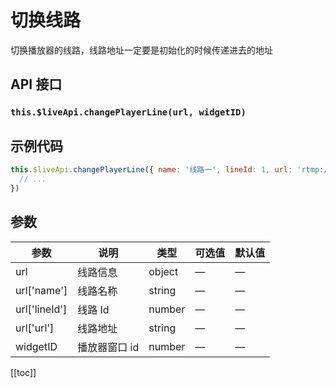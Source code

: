 # 切换线路 <BadgeTip text="异步接口" type="green"></BadgeTip>

切换播放器的线路，线路地址一定要是初始化的时候传递进去的地址

## API 接口

### `this.$liveApi.changePlayerLine(url, widgetID)`

## 示例代码

```js
this.$liveApi.changePlayerLine({ name: '线路一', lineId: 1, url: 'rtmp://xxxxx.com' }, 101).then(() => {
  // ...
})
```

## 参数

| 参数          | 说明          | 类型   | 可选值 | 默认值 |
| ------------- | ------------- | ------ | ------ | ------ |
| url           | 线路信息      | object | —      | —      |
| url['name']   | 线路名称      | string | —      | —      |
| url['lineId'] | 线路 Id       | number | —      | —      |
| url['url']    | 线路地址      | string | —      | —      |
| widgetID      | 播放器窗口 id | number | —      | —      |

[[toc]]
